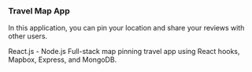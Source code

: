 <h3> Travel Map App </h3>

In this application, you can pin your location and share your reviews with other users.

React.js - Node.js Full-stack map pinning travel app using React hooks, Mapbox, Express, and MongoDB. 

